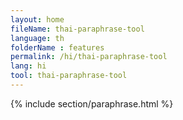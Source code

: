 ```yaml
---
layout: home
fileName: thai-paraphrase-tool
language: th
folderName : features
permalink: /hi/thai-paraphrase-tool
lang: hi
tool: thai-paraphrase-tool
---
```

{% include section/paraphrase.html %}